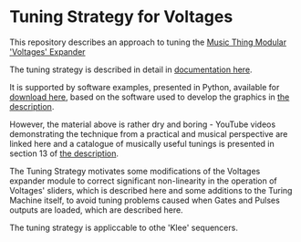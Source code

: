 # Tuning Strategy for Voltages
This repository describes an approach to tuning the [Music Thing Modular](https://www.musicthing.co.uk/) ['Voltages' Expander](https://www.musicthing.co.uk/Turing-Voltages-Expander/)

The tuning strategy is described in detail in [documentation here](https://github.com/m0xpd/TuningStrategyForVoltages/tree/main/Documentation).

It is supported by software examples, presented in Python, available for [download here](https://github.com/m0xpd/TuningStrategyForVoltages/tree/main/Code), 
based on the software used to develop the graphics in [the description](https://github.com/m0xpd/TuningStrategyForVoltages/blob/main/Documentation/Voltages%20Draft%201.pdf).

However, the material above is rather dry and boring - YouTube videos demonstrating the technique from 
a practical and musical perspective are linked here and a catalogue of musically useful tunings is 
presented in section 13 of [the description](https://github.com/m0xpd/TuningStrategyForVoltages/blob/main/Documentation/Voltages%20Draft%201.pdf).

The Tuning Strategy motivates some modifications of the Voltages expander module to correct significant 
non-linearity in the operation of Voltages' sliders, which is described here and some additions to the 
Turing Machine itself, to avoid tuning problems caused when Gates and Pulses outputs are loaded, 
which are described here.

The tuning strategy is appliccable to othe 'Klee' sequencers.
